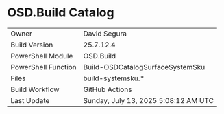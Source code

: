 ﻿# OSD.Build Catalog

| | |
|-|-|
| Owner | David Segura |
| Build Version | 25.7.12.4 |
| PowerShell Module | OSD.Build |
| PowerShell Function | Build-OSDCatalogSurfaceSystemSku |
| Files | build-systemsku.* |
| Build Workflow | GitHub Actions |
| Last Update | Sunday, July 13, 2025 5:08:12 AM UTC |
